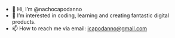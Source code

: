 - 👋 Hi, I’m @nachocapodanno
- 👀 I’m interested in coding, learning and creating fantastic digital products.
- 📫 How to reach me via email: icapodanno@gmail.com

<!---
nachocapodanno/nachocapodanno is a ✨ special ✨ repository because its `README.md` (this file) appears on your GitHub profile.
You can click the Preview link to take a look at your changes.
--->

